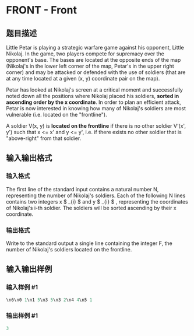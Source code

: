 # FRONT - Front

## 题目描述

Little Petar is playing a strategic warfare game against his opponent, Little Nikolaj. In the game, two players compete for supremacy over the opponent's base. The bases are located at the opposite ends of the map (Nikolaj's in the lower left corner of the map, Petar's in the upper right corner) and may be attacked or defended with the use of soldiers (that are at any time located at a given (x, y) coordinate pair on the map).

Petar has looked at Nikolaj's screen at a critical moment and successfully noted down all the positions where Nikolaj placed his soldiers, **sorted in ascending order by the x coordinate**. In order to plan an efficient attack, Petar is now interested in knowing how many of Nikolaj's soldiers are most vulnerable (i.e. located on the "frontline").

A soldier V(x, y) is **located on the frontline** if there is no other soldier V'(x', y') such that x <= x' and y <= y', i.e. if there exists no other soldier that is "above-right" from that soldier.

## 输入输出格式

### 输入格式

The first line of the standard input contains a natural number N, representing the number of Nikolaj's soldiers. Each of the following N lines contains two integers x $ _{i} $ and y $ _{i} $ , representing the coordinates of Nikolaj's i-th soldier. The soldiers will be sorted ascending by their x coordinate.

### 输出格式

Write to the standard output a single line containing the integer F, the number of Nikolaj's soldiers located on the frontline.

## 输入输出样例

### 输入样例 #1

```cpp
\n6\n0 1\n1 5\n3 5\n3 2\n4 4\n5 1
```


### 输出样例 #1

```cpp
3
```


